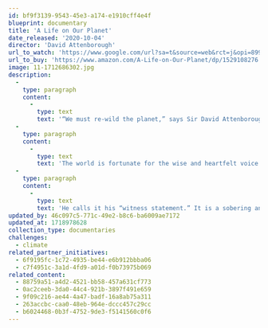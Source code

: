 ```yaml
---
id: bf9f3139-9543-45e3-a174-e1910cff4e4f
blueprint: documentary
title: 'A Life on Our Planet'
date_released: '2020-10-04'
director: 'David Attenborough'
url_to_watch: 'https://www.google.com/url?sa=t&source=web&rct=j&opi=89978449&url=https://www.netflix.com/title/80216393&ved=2ahUKEwjZ1sO-27WFAxVErokEHWZuBM4QFnoECEAQAQ&usg=AOvVaw0qcGrGwxHxgVPiqIR6leOB'
url_to_buy: 'https://www.amazon.com/A-Life-on-Our-Planet/dp/1529108276'
image: 11-1712686302.jpg
description:
  -
    type: paragraph
    content:
      -
        type: text
        text: '“We must re-wild the planet,” says Sir David Attenborough'
  -
    type: paragraph
    content:
      -
        type: text
        text: 'The world is fortunate for the wise and heartfelt voice of this now 98-year-old naturalist, broadcaster and humanist. He not only clarifies Earth’s climate crisis; he also delineates clear solutions, as in his must-see film, A Life on the Planet.'
  -
    type: paragraph
    content:
      -
        type: text
        text: 'He calls it his “witness statement.” It is a sobering and necessary yet hopeful investigation of the actions to which all of us now must commit our minds and hearts in full measure.'
updated_by: 46c097c5-771c-49e2-b8c6-ba6009ae7172
updated_at: 1718978628
collection_type: documentaries
challenges:
  - climate
related_partner_initiatives:
  - 6f9195fc-1c72-4935-be44-e6b912bbba06
  - c7f4951c-3a1d-4fd9-a01d-f0b73975b069
related_content:
  - 88759a51-a4d2-4521-bb58-457a631cf773
  - 0ac2ceeb-3da0-44c4-921b-3897f491e659
  - 9f09c216-ae44-4a47-badf-16a8ab75a311
  - 263accbc-caa0-48eb-964e-dccc457c29cc
  - b6024468-0b3f-4752-9de3-f5141560c0f6
---
```

